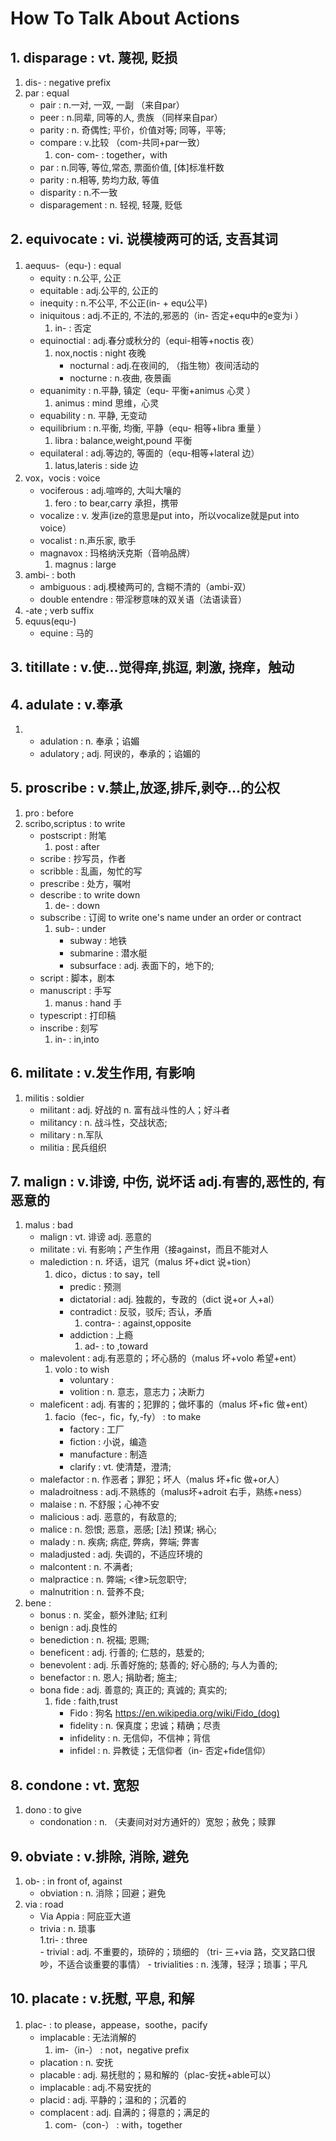 # How To Talk About Actions

## 1. disparage        :  vt. 蔑视, 贬损
1. dis-                 :            	negative prefix
2. par                  :				equal
	- pair              :               n.一对, 一双, 一副 （来自par）
	- peer              :               n.同辈, 同等的人, 贵族 （同样来自par）
	- parity 			:				n.	奇偶性; 平价，价值对等; 同等，平等;
	- compare           :           	v.比较 （com-共同+par一致） 
 		1. con- com-    :               together，with     
	- par                :              n.同等, 等位,常态, 票面价值, [体]标准杆数
	- parity             :              n.相等, 势均力敌, 等值
	- disparity          :            	n.不一致
	- disparagement      :     			n. 轻视, 轻蔑, 贬低


## 2. equivocate       :  vi. 说模棱两可的话, 支吾其词 

1. aequus-（equ-)         	: 			   	equal  
	- equity              	:              	n.公平, 公正 
	- equitable           	:              	adj.公平的, 公正的
	- inequity            	:              	n.不公平, 不公正(in- + equ公平)
	- iniquitous          	:               adj.不正的, 不法的,邪恶的（in- 否定+equ中的e变为i ）
		1. in- 				:				否定
	- equinoctial           :	            adj.春分或秋分的（equi-相等+noctis 夜）  
		1. nox,noctis       :	            night     夜晚
			- nocturnal     :               adj.在夜间的, （指生物）夜间活动的 
			- nocturne     	:               n.夜曲, 夜景画
	- equanimity     		:		        n.平静, 镇定（equ- 平衡+animus 心灵 ）
		1. animus           :				mind   思维，心灵
	- equability            :				n. 平静, 无变动 
	- equilibrium           :   	        n.平衡, 均衡, 平静（equ- 相等+libra 重量 ）  
		1. libra    	 	: 	            balance,weight,pound           平衡       
	- equilateral           :			 	adj.等边的, 等面的（equ-相等+lateral 边） 
		1. latus,lateris   	:  				side      边 
2. vox，vocis               :			    voice       
	- vociferous           	:				adj.喧哗的, 大叫大嚷的  
		1. fero            	:	    		to bear,carry                          承担，携带	      
	- vocalize              :				v. 发声(ize的意思是put into，所以vocalize就是put into voice）
	- vocalist              :				n.声乐家, 歌手
	- magnavox				:				玛格纳沃克斯（音响品牌）
		1. magnus           :               large  
3. ambi-                    :         		both
	- ambiguous            	: 				adj.模棱两可的, 含糊不清的（ambi-双）
	- double entendre       :  				带淫秽意味的双关语（法语读音）      
4. -ate                    	;            	verb suffix
5. equus(equ-)      
	- equine 				:				马的

## 3. titillate        :        v.使…觉得痒,挑逗, 刺激, 挠痒，触动

## 4. adulate          :    v.奉承
1.
	- adulation         : 		n. 奉承；谄媚                       
	- adulatory         ;      	adj. 阿谀的，奉承的；谄媚的   

## 5. proscribe        :   v.禁止,放逐,排斥,剥夺…的公权
1. pro						: 		before
2. scribo,scriptus 			:	 	to write
	- postscript			:		附笔
		1. post 			: 		after
	- scribe				:		抄写员，作者
	- scribble				:		乱画，匆忙的写
	- prescribe				:		处方，嘱咐
	- describe				:	 	to write down
		1. de- 				:		down
	- subscribe				:	 	订阅 to write one's name under an order or contract
		1. sub- 			: 		under
			- subway		:		地铁
			- submarine		:		潜水艇
			- subsurface	:		adj.	表面下的，地下的;
	- script 				:		脚本，剧本
	- manuscript			:		手写
		1. manus 			:	 	hand 手
	- typescript			:		打印稿
	- inscribe				: 		刻写
		1. in-				: 		in,into


## 6. militate         :      v.发生作用, 有影响
1. militis                       	:          	soldier 
	- militant                   	:			adj. 好战的  n. 富有战斗性的人；好斗者                 
	- militancy                  	:			n.	战斗性，交战状态;
	- military						:			n.军队
	- militia						:			民兵组织

## 7. malign           :    v.诽谤, 中伤, 说坏话 adj.有害的,恶性的, 有恶意的 
1. malus								: 		bad
	- malign                    		:		vt. 诽谤 adj. 恶意的                  
	- militate                  		:		vi. 有影响；产生作用（接against，而且不能对人
	- malediction            			:		n. 坏话，诅咒（malus 坏+dict 说+tion）
		1. dico，dictus         			:     	to say，tell      
			- predic					:		预测
			- dictatorial       		:       adj. 独裁的，专政的（dict 说+or 人+al）
			- contradict				:		反驳，驳斥; 否认，矛盾
				1. contra- 				: 		against,opposite
			- addiction					:		上瘾
				1. ad- 					: 		to ,toward                         
	- malevolent             			:		adj.有恶意的；坏心肠的（malus 坏+volo 希望+ent）         
		1. volo                 		: 	    to wish           
			- voluntary         		:          
			- volition          		:       n. 意志，意志力；决断力                              
	- maleficent              			:		adj. 有害的；犯罪的；做坏事的（malus 坏+fic 做+ent） 
		1. facio（fec-，fic，fy,-fy）    :    	to make
			- factory					:		工厂
			- fiction					:		小说，编造
			- manufacture				:		制造
			- clarify					:		vt.	使清楚，澄清;
	- malefactor              			:		n. 作恶者；罪犯；坏人（malus 坏+fic 做+or人） 
	- maladroitness        				:		adj.不熟练的（malus坏+adroit 右手，熟练+ness）
	- malaise                  			:		n. 不舒服；心神不安     
	- malicious	   						:			adj.	恶意的，有敌意的;
	- malice   							:			n.	怨恨; 恶意，恶感; [法] 预谋; 祸心;
	- malady   							:			n.	疾病; 病症, 弊病，弊端; 弊害
	- maladjusted   					:			adj.	失调的，不适应环境的
	- malcontent   						:			n.	不满者;
	- malpractice   					:			n.	弊端; <律>玩忽职守; 
	- malnutrition   					:			n.	营养不良;
2. bene									:
	- bonus								:			n.	奖金，额外津贴; 红利
	- benign							:			adj.良性的
	- benediction						:			n.	祝福; 恩赐; 
	- beneficent						:			adj.	行善的; 仁慈的，慈爱的;
	- benevolent						:			adj.	乐善好施的; 慈善的; 好心肠的; 与人为善的;
	- benefactor						:			n.	恩人; 捐助者; 施主;
	- bona fide							:			adj.	善意的; 真正的; 真诚的; 真实的;
		1. fide							:			faith,trust
			- Fido						:			狗名 https://en.wikipedia.org/wiki/Fido_(dog)
			- fidelity                  :         	n. 保真度；忠诚；精确；尽责
			- infidelity                :          	n. 无信仰，不信神；背信
			- infidel                   :          	n. 异教徒；无信仰者（in- 否定+fide信仰）

## 8. condone          :  vt. 宽恕
1. dono                       			:       to give
	- condonation                    	:		n. （夫妻间对对方通奸的）宽恕；赦免；赎罪

## 9. obviate          :    v.排除, 消除, 避免
1. ob-									:	in front of, against
	- obviation                 		:	n. 消除；回避；避免
2. via                                  :   road   
	- Via Appia							:	阿庇亚大道
	- trivia                       		:	n. 琐事                                   
		1.tri-                          :   three              
       		- trivial      				:	adj. 不重要的，琐碎的；琐细的 （tri- 三+via 路，交叉路口很吵，不适合谈重要的事情）
			- trivialities              :	n. 浅薄，轻浮；琐事；平凡                       

         
## 10. placate         :   v.抚慰, 平息, 和解

1. plac-                               	:		to please，appease，soothe，pacify
	- implacable						:		无法消解的
		1. im-（in-）                   	:    	not，negative prefix
	- placation                         :		n. 安抚                                
	- placable                          :		adj. 易抚慰的；易和解的（plac-安抚+able可以） 
	- implacable                      	:		adj.不易安抚的                                  
	- placid                            :		adj. 平静的；温和的；沉着的
	- complacent                     	:		adj. 自满的；得意的；满足的
		1. com-（con-）                 	:		with，together





                                 
     
           






